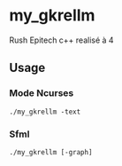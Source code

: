# my_gkrellm
Rush Epitech c++ realisé à 4
## Usage
### Mode Ncurses
```
./my_gkrellm -text
```
### Sfml
```
./my_gkrellm [-graph]
